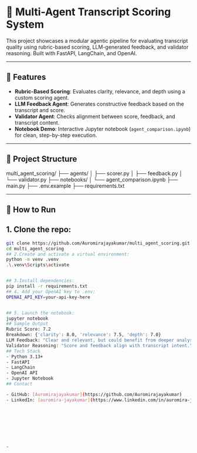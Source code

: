 # 🧠 Multi-Agent Transcript Scoring System

This project showcases a modular agentic pipeline for evaluating transcript quality using rubric-based scoring, LLM-generated feedback, and validator reasoning. Built with FastAPI, LangChain, and OpenAI.

---

## 🚀 Features

- **Rubric-Based Scoring**: Evaluates clarity, relevance, and depth using a custom scoring agent.
- **LLM Feedback Agent**: Generates constructive feedback based on the transcript and score.
- **Validator Agent**: Checks alignment between score, feedback, and transcript content.
- **Notebook Demo**: Interactive Jupyter notebook (`agent_comparison.ipynb`) for clean, step-by-step execution.

---

## 📁 Project Structure
multi_agent_scoring/ ├── agents/ │   ├── scorer.py │   ├── feedback.py │   └── validator.py ├── notebooks/ │   └── agent_comparison.ipynb ├── main.py ├── .env.example ├── requirements.txt

---

## 🧪 How to Run

## 1. Clone the repo:
   ```bash
   git clone https://github.com/Auromirajayakumar/multi_agent_scoring.git
   cd multi_agent_scoring
## 2.Create and activate a virtual environment:
python -m venv .venv
.\.venv\Scripts\activate


## 3.Install dependencies:
pip install -r requirements.txt
## 4. Add your OpenAI key to .env:
OPENAI_API_KEY=your-api-key-here


## 5. Launch the notebook:
jupyter notebook
## Sample Output
Rubric Score: 7.2
Breakdown: {'clarity': 8.0, 'relevance': 7.5, 'depth': 7.0}
LLM Feedback: "Clear and relevant, but could benefit from deeper analysis."
Validator Reasoning: "Score and feedback align with transcript intent."
## Tech Stack
- Python 3.13+
- FastAPI
- LangChain
- OpenAI API
- Jupyter Notebook
## Contact

- GitHub: [Auromirajayakumar](https://github.com/Auromirajayakumar)
- LinkedIn: [auromira-jayakumar](https://www.linkedin.com/in/auromira-jayakumar-1805aa2a9)








- 
